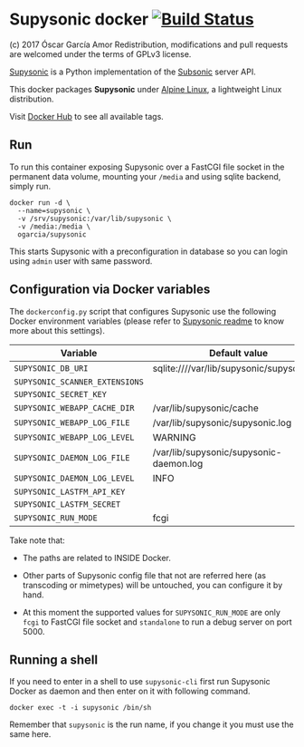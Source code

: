 # Supysonic docker [![Build Status](https://travis-ci.org/ogarcia/docker-supysonic.svg?branch=master)](https://travis-ci.org/ogarcia/docker-supysonic)

(c) 2017 Óscar García Amor
Redistribution, modifications and pull requests are welcomed under the terms
of GPLv3 license.

[Supysonic][1] is a Python implementation of the [Subsonic][2] server API.

This docker packages **Supysonic** under [Alpine Linux][3], a lightweight
Linux distribution.

Visit [Docker Hub][4] to see all available tags.

[1]: https://github.com/spl0k/supysonic
[2]: http://www.subsonic.org
[3]: https://alpinelinux.org/
[4]: https://hub.docker.com/r/ogarcia/supysonic/

## Run

To run this container exposing Supysonic over a FastCGI file socket in the
permanent data volume, mounting your `/media` and using sqlite backend,
simply run.

```
docker run -d \
  --name=supysonic \
  -v /srv/supysonic:/var/lib/supysonic \
  -v /media:/media \
  ogarcia/supysonic
```

This starts Supysonic with a preconfiguration in database so you can login
using `admin` user with same password.

## Configuration via Docker variables

The `dockerconfig.py` script that configures Supysonic use the following
Docker environment variables (please refer to [Supysonic readme][5] to know
more about this settings).

| Variable | Default value |
| --- | --- |
| `SUPYSONIC_DB_URI` | sqlite:////var/lib/supysonic/supysonic.db |
| `SUPYSONIC_SCANNER_EXTENSIONS` | |
| `SUPYSONIC_SECRET_KEY` | |
| `SUPYSONIC_WEBAPP_CACHE_DIR` | /var/lib/supysonic/cache |
| `SUPYSONIC_WEBAPP_LOG_FILE` | /var/lib/supysonic/supysonic.log |
| `SUPYSONIC_WEBAPP_LOG_LEVEL` | WARNING |
| `SUPYSONIC_DAEMON_LOG_FILE` | /var/lib/supysonic/supysonic-daemon.log |
| `SUPYSONIC_DAEMON_LOG_LEVEL` | INFO |
| `SUPYSONIC_LASTFM_API_KEY` | |
| `SUPYSONIC_LASTFM_SECRET` | |
| `SUPYSONIC_RUN_MODE` | fcgi |

Take note that:
- The paths are related to INSIDE Docker.
- Other parts of Supysonic config file that not are referred here (as
  transcoding or mimetypes) will be untouched, you can configure it by hand.
- At this moment the supported values for `SUPYSONIC_RUN_MODE` are only
  `fcgi` to FastCGI file socket and `standalone` to run a debug server on
  port 5000.

  [5]: https://github.com/spl0k/supysonic/blob/master/README.md

## Running a shell

If you need to enter in a shell to use `supysonic-cli` first run Supysonic
Docker as daemon and then enter on it with following command.

```
docker exec -t -i supysonic /bin/sh
```

Remember that `supysonic` is the run name, if you change it you must use the
same here.
